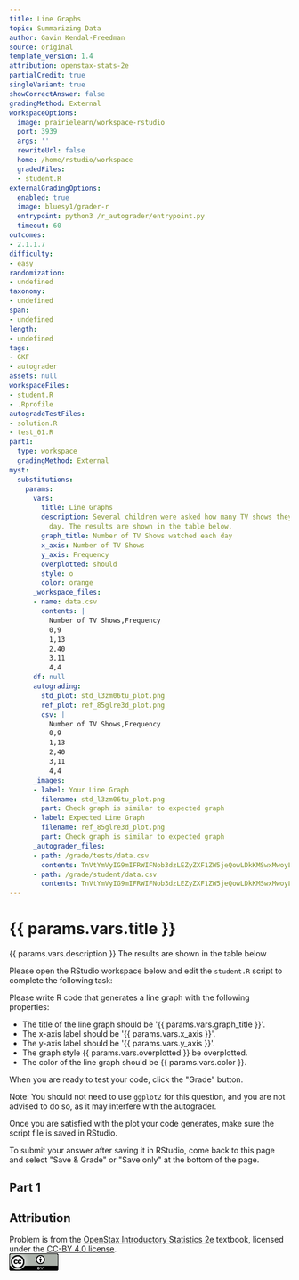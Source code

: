 ```yaml
---
title: Line Graphs
topic: Summarizing Data
author: Gavin Kendal-Freedman
source: original
template_version: 1.4
attribution: openstax-stats-2e
partialCredit: true
singleVariant: true
showCorrectAnswer: false
gradingMethod: External
workspaceOptions:
  image: prairielearn/workspace-rstudio
  port: 3939
  args: ''
  rewriteUrl: false
  home: /home/rstudio/workspace
  gradedFiles:
  - student.R
externalGradingOptions:
  enabled: true
  image: bluesy1/grader-r
  entrypoint: python3 /r_autograder/entrypoint.py
  timeout: 60
outcomes:
- 2.1.1.7
difficulty:
- easy
randomization:
- undefined
taxonomy:
- undefined
span:
- undefined
length:
- undefined
tags:
- GKF
- autograder
assets: null
workspaceFiles:
- student.R
- .Rprofile
autogradeTestFiles:
- solution.R
- test_01.R
part1:
  type: workspace
  gradingMethod: External
myst:
  substitutions:
    params:
      vars:
        title: Line Graphs
        description: Several children were asked how many TV shows they watch each
          day. The results are shown in the table below.
        graph_title: Number of TV Shows watched each day
        x_axis: Number of TV Shows
        y_axis: Frequency
        overplotted: should
        style: o
        color: orange
      _workspace_files:
      - name: data.csv
        contents: |
          Number of TV Shows,Frequency
          0,9
          1,13
          2,40
          3,11
          4,4
      df: null
      autograding:
        std_plot: std_l3zm06tu_plot.png
        ref_plot: ref_85glre3d_plot.png
        csv: |
          Number of TV Shows,Frequency
          0,9
          1,13
          2,40
          3,11
          4,4
      _images:
      - label: Your Line Graph
        filename: std_l3zm06tu_plot.png
        part: Check graph is similar to expected graph
      - label: Expected Line Graph
        filename: ref_85glre3d_plot.png
        part: Check graph is similar to expected graph
      _autograder_files:
      - path: /grade/tests/data.csv
        contents: TnVtYmVyIG9mIFRWIFNob3dzLEZyZXF1ZW5jeQowLDkKMSwxMwoyLDQwCjMsMTEKNCw0Cg==
      - path: /grade/student/data.csv
        contents: TnVtYmVyIG9mIFRWIFNob3dzLEZyZXF1ZW5jeQowLDkKMSwxMwoyLDQwCjMsMTEKNCw0Cg==
---
```

# {{ params.vars.title }}
{{ params.vars.description }}  The results are shown in the table below

<pl-dataframe params-name="df" show-index="false" show-dimensions="false" display-language="r" show-python="false"></pl-dataframe>

<pl-card title="Instructions">

Please open the RStudio workspace below and edit the `student.R` script to complete the following task:

Please write R code that generates a line graph with the following properties:

- The title of the line graph should be '{{ params.vars.graph_title }}'.
- The x-axis label should be '{{ params.vars.x_axis }}'.
- The y-axis label should be '{{ params.vars.y_axis }}'.
- The graph style {{ params.vars.overplotted }} be overplotted.
- The color of the line graph should be {{ params.vars.color }}.

When you are ready to test your code, click the "Grade" button.

Note: You should not need to use `ggplot2` for this question, and you are not advised to do so, as it may interfere with the autograder.

Once you are satisfied with the plot your code generates, make sure the script file is saved in RStudio.

To submit your answer after saving it in RStudio, come back to this page and select "Save & Grade" or "Save only" at the bottom of the page.

</pl-card>

## Part 1

## Attribution

Problem is from the [OpenStax Introductory Statistics 2e](https://openstax.org/books/introductory-statistics-2e) textbook, licensed under the [CC-BY 4.0 license](https://creativecommons.org/licenses/by/4.0/).<br>![Image representing the Creative Commons 4.0 BY license.](https://raw.githubusercontent.com/firasm/bits/master/by.png)